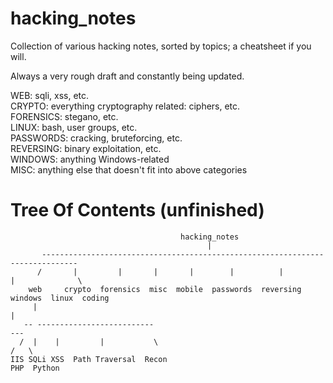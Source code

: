 # hacking_notes                 

Collection of various hacking notes, sorted by topics; a cheatsheet if you will.

Always a very rough draft and constantly being updated.

WEB: sqli, xss, etc.  
CRYPTO: everything cryptography related: ciphers, etc.  
FORENSICS: stegano, etc.  
LINUX: bash, user groups, etc.  
PASSWORDS: cracking, bruteforcing, etc.  
REVERSING: binary exploitation, etc.  
WINDOWS: anything Windows-related  
MISC: anything else that doesn't fit into above categories  


Tree Of Contents (unfinished)
=============================
```
                                      hacking_notes
                                            |
       ------------------------------------------------------------------------------
      /       |         |       |       |        |          |         |              \
    web     crypto  forensics  misc  mobile  passwords  reversing  windows  linux  coding
     |                                                                                |
   -- --------------------------                                                     ---
  /  |    |         |           \                                                   /   \
IIS SQLi XSS  Path Traversal  Recon                                               PHP  Python
```
